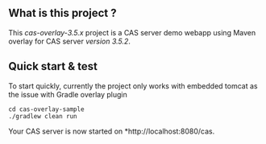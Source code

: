 ## What is this project ?

This _cas-overlay-3.5.x_ project is a CAS server demo webapp using Maven overlay for CAS server _version 3.5.2_.

## Quick start & test 

To start quickly, currently the project only works with embedded tomcat as the issue with Gradle overlay plugin
```
cd cas-overlay-sample
./gradlew clean run
```

Your CAS server is now started on *http://localhost:8080/cas.
